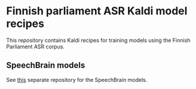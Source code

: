 # Finnish parliament ASR Kaldi model recipes

This repository contains Kaldi recipes for training models using the Finnish Parliament
ASR corpus.

## SpeechBrain models

See [this](https://github.com/aalto-speech/sb-fin-parl-models) separate repository for the SpeechBrain models.
